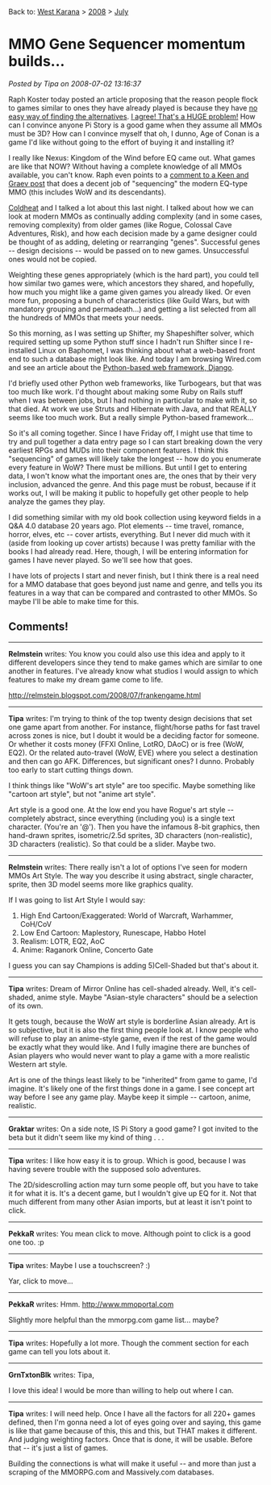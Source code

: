Back to: [West Karana](/posts/westkarana.md) > [2008](/posts/2008/westkarana.md) > [July](./westkarana.md)
# MMO Gene Sequencer momentum builds...

*Posted by Tipa on 2008-07-02 13:16:37*

Raph Koster today posted an article proposing that the reason people flock to games similar to ones they have already played is because they have [no easy way of finding the alternatives](http://www.raphkoster.com/2008/07/02/do-players-know-what-they-want/). [I agree! That's a HUGE problem!](../../../index.php/2008/07/01/sequencing-mmo-dna/) How can I convince anyone Pi Story is a good game when they assume all MMOs must be 3D? How can I convince myself that oh, I dunno, Age of Conan is a game I'd like without going to the effort of buying it and installing it?

I really like Nexus: Kingdom of the Wind before EQ came out. What games are like that NOW? Without having a complete knowledge of all MMOs available, you can't know. Raph even points to a [comment to a Keen and Graev post](http://www.keenandgraev.com/?p=1103#comment-15021) that does a decent job of "sequencing" the modern EQ-type MMO (this includes WoW and its descendants).

[Coldheat](http://www.eq2-guides.com/) and I talked a lot about this last night. I talked about how we can look at modern MMOs as continually adding complexity (and in some cases, removing complexity) from older games (like Rogue, Colossal Cave Adventures, Risk), and how each decision made by a game designer could be thought of as adding, deleting or rearranging "genes". Successful genes -- design decisions -- would be passed on to new games. Unsuccessful ones would not be copied.

Weighting these genes appropriately (which is the hard part), you could tell how similar two games were, which ancestors they shared, and hopefully, how much you might like a game given games you already liked. Or even more fun, proposing a bunch of characteristics (like Guild Wars, but with mandatory grouping and permadeath...) and getting a list selected from all the hundreds of MMOs that meets your needs.

So this morning, as I was setting up Shifter, my Shapeshifter solver, which required setting up some Python stuff since I hadn't run Shifter since I re-installed Linux on Baphomet, I was thinking about what a web-based front end to such a database might look like. And today I am browsing Wired.com and see an article about the [Python-based web framework, Django](http://www.webmonkey.com/tutorial/Get_Started_With_Django).

I'd briefly used other Python web frameworks, like Turbogears, but that was too much like work. I'd thought about making some Ruby on Rails stuff when I was between jobs, but I had nothing in particular to make with it, so that died. At work we use Struts and Hibernate with Java, and that REALLY seems like too much work. But a really simple Python-based framework...

So it's all coming together. Since I have Friday off, I might use that time to try and pull together a data entry page so I can start breaking down the very earliest RPGs and MUDs into their component features. I think this "sequencing" of games will likely take the longest -- how do you enumerate every feature in WoW? There must be millions. But until I get to entering data, I won't know what the important ones are, the ones that by their very inclusion, advanced the genre. And this page must be robust, because if it works out, I will be making it public to hopefully get other people to help analyze the games they play.

I did something similar with my old book collection using keyword fields in a Q&A 4.0 database 20 years ago. Plot elements -- time travel, romance, horror, elves, etc -- cover artists, everything. But I never did much with it (aside from looking up cover artists) because I was pretty familiar with the books I had already read. Here, though, I will be entering information for games I have never played. So we'll see how that goes.

I have lots of projects I start and never finish, but I think there is a real need for a MMO database that goes beyond just name and genre, and tells you its features in a way that can be compared and contrasted to other MMOs. So maybe I'll be able to make time for this.

## Comments!

---

**Relmstein** writes: You know you could also use this idea and apply to it different developers since they tend to make games which are similar to one another in features. I've already know what studios I would assign to which features to make my dream game come to life.

<http://relmstein.blogspot.com/2008/07/frankengame.html>

---

**Tipa** writes: I'm trying to think of the top twenty design decisions that set one game apart from another. For instance, flight/horse paths for fast travel across zones is nice, but I doubt it would be a deciding factor for someone. Or whether it costs money (FFXI Online, LotRO, DAoC) or is free (WoW, EQ2). Or the related auto-travel (WoW, EVE) where you select a destination and then can go AFK. Differences, but significant ones? I dunno. Probably too early to start cutting things down.

I think things like "WoW's art style" are too specific. Maybe something like "cartoon art style", but not "anime art style".

Art style is a good one. At the low end you have Rogue's art style -- completely abstract, since everything (including you) is a single text character. (You're an '@'). Then you have the infamous 8-bit graphics, then hand-drawn sprites, isometric/2.5d sprites, 3D characters (non-realistic), 3D characters (realistic). So that could be a slider. Maybe two.

---

**Relmstein** writes: There really isn't a lot of options I've seen for modern MMOs Art Style. The way you describe it using abstract, single character, sprite, then 3D model seems more like graphics quality.

If I was going to list Art Style I would say:

1) High End Cartoon/Exaggerated: World of Warcraft, Warhammer, CoH/CoV
2) Low End Cartoon: Maplestory, Runescape, Habbo Hotel
3) Realism: LOTR, EQ2, AoC
4) Anime: Raganork Online, Concerto Gate

I guess you can say Champions is adding 5)Cell-Shaded but that's about it.

---

**Tipa** writes: Dream of Mirror Online has cell-shaded already. Well, it's cell-shaded, anime style. Maybe "Asian-style characters" should be a selection of its own.

It gets tough, because the WoW art style is borderline Asian already. Art is so subjective, but it is also the first thing people look at. I know people who will refuse to play an anime-style game, even if the rest of the game would be exactly what they would like. And I fully imagine there are bunches of Asian players who would never want to play a game with a more realistic Western art style.

Art is one of the things least likely to be "inherited" from game to game, I'd imagine. It's likely one of the first things done in a game. I see concept art way before I see any game play. Maybe keep it simple -- cartoon, anime, realistic.

---

**Graktar** writes: On a side note, IS Pi Story a good game? I got invited to the beta but it didn't seem like my kind of thing . . .

---

**Tipa** writes: I like how easy it is to group. Which is good, because I was having severe trouble with the supposed solo adventures.

The 2D/sidescrolling action may turn some people off, but you have to take it for what it is. It's a decent game, but I wouldn't give up EQ for it. Not that much different from many other Asian imports, but at least it isn't point to click.

---

**PekkaR** writes: You mean click to move. Although point to click is a good one too. :p

---

**Tipa** writes: Maybe I use a touchscreen? :)

Yar, click to move...

---

**PekkaR** writes: Hmm. http://www.mmoportal.com

Slightly more helpful than the mmorpg.com game list... maybe?

---

**Tipa** writes: Hopefully a lot more. Though the comment section for each game can tell you lots about it.

---

**GrnTxtonBlk** writes: Tipa,

 I love this idea! I would be more than willing to help out where I can.

---

**Tipa** writes: I will need help. Once I have all the factors for all 220+ games defined, then I'm gonna need a lot of eyes going over and saying, this game is like that game because of this, this and this, but THAT makes it different. And judging weighting factors. Once that is done, it will be usable. Before that -- it's just a list of games.

Building the connections is what will make it useful -- and more than just a scraping of the MMORPG.com and Massively.com databases.

